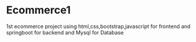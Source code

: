 # Ecommerce1
1st ecommerce project
 using html,css,bootstrap,javascript for frontend and springboot for backend and Mysql for Database
